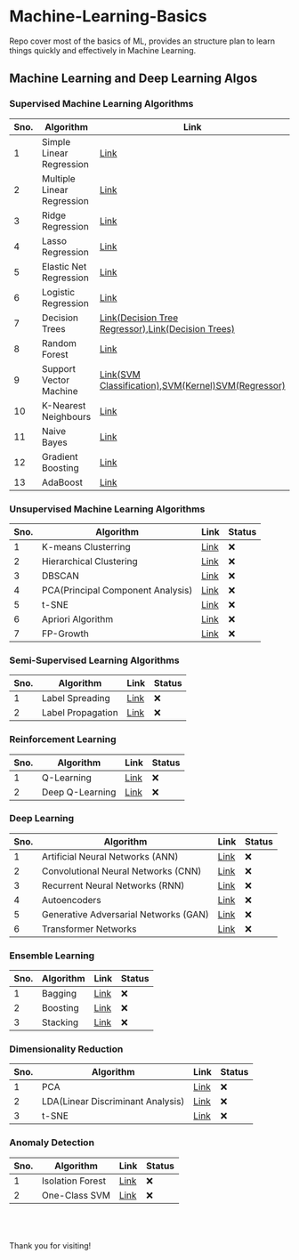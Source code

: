 # Machine-Learning-Basics

Repo cover most of the basics of ML, provides an structure plan to learn things quickly and effectively in Machine Learning.

## Machine Learning and Deep Learning Algos

### Supervised Machine Learning Algorithms

| Sno. | Algorithm                  | Link                                                                                                                                                                                                                                                                                                                                                                     | Status   |
| ---- | -------------------------- | ------------------------------------------------------------------------------------------------------------------------------------------------------------------------------------------------------------------------------------------------------------------------------------------------------------------------------------------------------------------------ | -------- |
| 1    | Simple Linear Regression   | [Link](./Supervised%20Machine%20Learning%20Algos/Supervised%Machine%Learning%Algos/Simple%Linear%Regression.ipynb)                                                                                                                                                                                                                                                       | &#x2705; |
| 2    | Multiple Linear Regression | [Link](./Machine%20Learning%20Algos/Multiple%20Linear%20Regression/Multiple%20Linear%20regression.ipynb)                                                                                                                                                                                                                                                                 | &#x2705; |
| 3    | Ridge Regression           | [Link](./Machine%20Learning%20Algos/Lasso,Ridge,Elasticnet%20regression/Model%20Training%20with%20EL,%20LR,%20RR.ipynb)                                                                                                                                                                                                                                                  | &#x2705; |
| 4    | Lasso Regression           | [Link](./Machine%20Learning%20Algos/Lasso,Ridge,Elasticnet%20regression/Model%20Training%20with%20EL,%20LR,%20RR.ipynb)                                                                                                                                                                                                                                                  | &#x2705; |
| 5    | Elastic Net Regression     | [Link](./Machine%20Learning%20Algos/Lasso,Ridge,Elasticnet%20regression/Model%20Training%20with%20EL,%20LR,%20RR.ipynb)                                                                                                                                                                                                                                                  | &#x2705; |
| 6    | Logistic Regression        | [Link](./Machine%20Learning%20Algos/Logistic%20Regression/Logistic%20Regression%20Implementation.ipynb)                                                                                                                                                                                                                                                                  | &#x2705; |
| 7    | Decision Trees             | [Link(Decision Tree Regressor)](https://github.com/pankajsingh016/Machine-Learning-Basics/blob/main/Machine%20Learning%20Algos/Decision%20Tree%20Classifier/Decision%20Tree%20Regressor.ipynb),[Link(Decision Trees)](https://github.com/pankajsingh016/Machine-Learning-Basics/blob/main/Machine%20Learning%20Algos/Decision%20Tree%20Classifier/Decision%20Trees.ipynb) | &#x2705; |
| 8    | Random Forest              | [Link]()                                                                                                                                                                                                                                                                                                                                                                 | &#x274c; |
| 9    | Support Vector Machine     | [Link(SVM Classification)](https://github.com/pankajsingh016/Machine-Learning-Basics/blob/main/Machine%20Learning%20Algos/Support%20Vector%20Machine/SVM%20Classification.ipynb),[SVM(Kernel)](https://github.com/pankajsingh016/Machine-Learning-Basics/blob/main/Machine%20Learning%20Algos/Support%20Vector%20Machine/SVM%20Kernel%20Implementation.ipynb)[SVM(Regressor)](https://github.com/pankajsingh016/Machine-Learning-Basics/blob/main/Machine%20Learning%20Algos/Support%20Vector%20Machine/Support%20Vector%20Regressor%20Implementation.ipynb)| &#x274c; |
| 10   | K-Nearest Neighbours       | [Link]()                                                                                                                                                                                                                                                                                                                                                                 | &#x274c; |
| 11   | Naive Bayes                | [Link]()                                                                                                                                                                                                                                                                                                                                                                 | &#x274c; |
| 12   | Gradient Boosting          | [Link]()                                                                                                                                                                                                                                                                                                                                                                 | &#x274c; |
| 13   | AdaBoost                   | [Link]()                                                                                                                                                                                                                                                                                                                                                                 | &#x274c; |

### Unsupervised Machine Learning Algorithms

| Sno. | Algorithm                         | Link     | Status   |
| ---- | --------------------------------- | -------- | -------- |
| 1    | K-means Clusterring               | [Link]() | &#x274c; |
| 2    | Hierarchical Clustering           | [Link]() | &#x274c; |
| 3    | DBSCAN                            | [Link]() | &#x274c; |
| 4    | PCA(Principal Component Analysis) | [Link]() | &#x274c; |
| 5    | t-SNE                             | [Link]() | &#x274c; |
| 6    | Apriori Algorithm                 | [Link]() | &#x274c; |
| 7    | FP-Growth                         | [Link]() | &#x274c; |

### Semi-Supervised Learning Algorithms

| Sno. | Algorithm         | Link     | Status   |
| ---- | ----------------- | -------- | -------- |
| 1    | Label Spreading   | [Link]() | &#x274c; |
| 2    | Label Propagation | [Link]() | &#x274c; |

### Reinforcement Learning

| Sno. | Algorithm       | Link     | Status   |
| ---- | --------------- | -------- | -------- |
| 1    | Q-Learning      | [Link]() | &#x274c; |
| 2    | Deep Q-Learning | [Link]() | &#x274c; |

### Deep Learning

| Sno. | Algorithm                             | Link     | Status   |
| ---- | ------------------------------------- | -------- | -------- |
| 1    | Artificial Neural Networks (ANN)      | [Link]() | &#x274c; |
| 2    | Convolutional Neural Networks (CNN)   | [Link]() | &#x274c; |
| 3    | Recurrent Neural Networks (RNN)       | [Link]() | &#x274c; |
| 4    | Autoencoders                          | [Link]() | &#x274c; |
| 5    | Generative Adversarial Networks (GAN) | [Link]() | &#x274c; |
| 6    | Transformer Networks                  | [Link]() | &#x274c; |

### Ensemble Learning

| Sno. | Algorithm | Link     | Status   |
| ---- | --------- | -------- | -------- |
| 1    | Bagging   | [Link]() | &#x274c; |
| 2    | Boosting  | [Link]() | &#x274c; |
| 3    | Stacking  | [Link]() | &#x274c; |

### Dimensionality Reduction

| Sno. | Algorithm                         | Link     | Status   |
| ---- | --------------------------------- | -------- | -------- |
| 1    | PCA                               | [Link]() | &#x274c; |
| 2    | LDA(Linear Discriminant Analysis) | [Link]() | &#x274c; |
| 3    | t-SNE                             | [Link]() | &#x274c; |

### Anomaly Detection

| Sno. | Algorithm        | Link     | Status   |
| ---- | ---------------- | -------- | -------- |
| 1    | Isolation Forest | [Link]() | &#x274c; |
| 2    | One-Class SVM    | [Link]() | &#x274c; |

<br><br><br>
Thank you for visiting!
